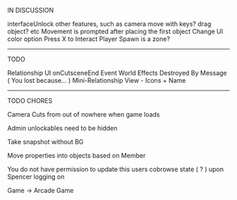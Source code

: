 IN DISCUSSION

interfaceUnlock other features, such as camera move with keys? drag object? etc
Movement is prompted after placing the first object
Change UI color option
Press X to Interact
Player Spawn is a zone?

---
TODO

Relationship UI
  onCutsceneEnd Event
  World Effects
  Destroyed By Message ( You lost because... )
  Mini-Relationship View - Icons + Name

---
TODO CHORES 

Camera Cuts from out of nowhere when game loads

Admin unlockables need to be hidden

Take snapshot without BG

Move properties into objects based on Member

You do not have permission to update this users cobrowse state ( ? ) upon Spencer logging on 

Game -> Arcade Game